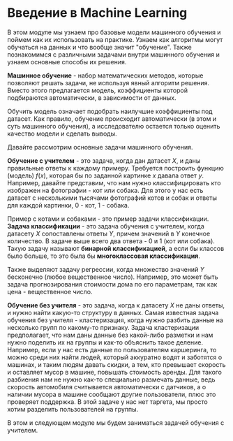 # Введение в Machine Learning

В этом модуле мы узнаем про базовые модели машинного обучения и поймем как их использовать на практике. Узнаем как алгоритмы могут обучаться на данных и что вообще значит "обучение". Также познакомимся с различными задачами внутри машинного обучения и узнаем основные способы их решения.

**Машинное обучение** - набор математических методов, которые позволяют решать задачи, не используя явный алгоритм решения. Вместо этого предлагается модель, коэффициенты которой подбираются автоматически, в зависимости от данных.

Обучить модель означает подобрать наилучшие коэффициенты под датасет. Как правило, обучение происходит автоматически (в этом и суть машинного обучения), а исследователю остается только оценить качество модели и сделать выводы.

Давайте рассмотрим основные задачи машинного обучения.

**Обучение с учителем** - это задача, когда дан датасет $X$, и даны правильные ответы к каждому примеру. Требуется построить функцию (модель) $f(x)$, которая бы по заданной картинке $x$ давала ответ $y$. Например, давайте представим, что нам нужно классифицировать кто изображен на фотографии - кот или собака. Для этого у нас есть датасет с несколькими тысячами фотографий котов и собак и ответы для каждой картинки, 0 - кот, 1 - собака.

Пример с котами и собаками - это пример задачи классификации. **Задача классификации** - это задача обучения с учителем, когда датасету $X$ сопоставлены ответы $Y$, причем значений в $Y$ конечное количество. В задаче выше всего два ответа - 0 и 1 (кот или собака). Такую задачу называют **бинарной классификацией**, а если бы классов было больше, то это была бы **многоклассовая классификация**.

Также выделяют задачу регрессии, когда множество значений $Y$ бесконечно (любое вещественное число). Например, это может быть задача прогнозирования стоимости дома по его параметрам, так как цена - вещественное число.

**Обучение без учителя** - это задача, когда к датасету $X$ не даны ответы, и нужно найти какую-то структуру в данных. Самая известная задача обучения без учителя - кластеризация, когда нужно разбить данные на несколько групп по какому-то признаку. Задача кластеризации предполагает, что нам даны данные без какой-либо разметки и нам нужно поделить их на группы и как-то объяснить такое деление. Например, если у нас есть данные по пользователям каршеринга, то можно среди них найти людей, который аккуратно водят и заботятся о машинах, и таким людям давать скидки, а тем, кто превышает скорость и оставляет мусор в машине, повышать стоимость аренды. Для такого разбиения нам не нужно как-то специально размечать данные, ведь скорость автомобиля считывается автоматически с датчиков, а о наличии мусора в машине сообщают другие пользователи, плюс это проверяет поддержка. В этой задаче у нас нет таргета, мы просто хотим разделить пользователей на группы.

В этом и следующем модуле мы будем заниматься задачей обучения с учителем.

